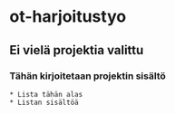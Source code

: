 # ot-harjoitustyo

## Ei vielä projektia valittu

### Tähän kirjoitetaan projektin sisältö

    * Lista tähän alas
    * Listan sisältöä
    